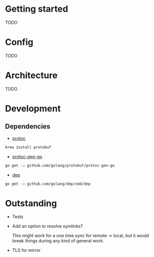 
# Getting started

TODO

# Config

TODO

# Architecture

TODO

# Development

## Dependencies

- [protoc][protoc]

```bash
brew install protobuf
```

- [protoc-gen-go][protoc-gen-go]

```bash
go get -u github.com/golang/protobuf/protoc-gen-go
```

- [dep][dep]

```bash
go get -u github.com/golang/dep/cmd/dep
```

# Outstanding

- Tests
- Add an option to resolve symlinks?

  This might work for a one time sync for remote -> local, but it would break things during any kind of general work.

- TLS for mirror

[protoc]: https://github.com/golang/protobuf/
[protoc-gen-go]: https://github.com/golang/protobuf/
[dep]: https://github.com/golang/dep/
